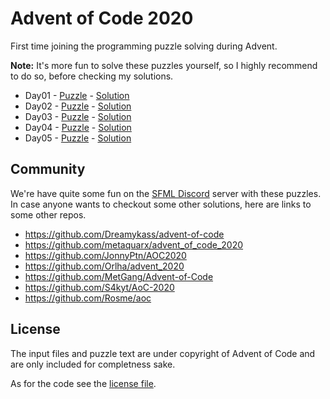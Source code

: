 # Advent of Code 2020

First time joining the programming puzzle solving during Advent.

**Note:** It's more fun to solve these puzzles yourself, so I highly recommend to do so, before checking my solutions.

- Day01 - [Puzzle](https://adventofcode.com/2020/day/1) - [Solution](Day01/)
- Day02 - [Puzzle](https://adventofcode.com/2020/day/2) - [Solution](Day02/)
- Day03 - [Puzzle](https://adventofcode.com/2020/day/3) - [Solution](Day03/)
- Day04 - [Puzzle](https://adventofcode.com/2020/day/4) - [Solution](Day04/)
- Day05 - [Puzzle](https://adventofcode.com/2020/day/5) - [Solution](Day05/)

## Community

We're have quite some fun on the [SFML Discord](https://discord.gg/nr4X7Fh) server with these puzzles.
In case anyone wants to checkout some other solutions, here are links to some other repos.

- https://github.com/Dreamykass/advent-of-code
- https://github.com/metaquarx/advent_of_code_2020
- https://github.com/JonnyPtn/AOC2020
- https://github.com/Orlha/advent_2020
- https://github.com/MetGang/Advent-of-Code
- https://github.com/S4kyt/AoC-2020
- https://github.com/Rosme/aoc

## License

The input files and puzzle text are under copyright of Advent of Code and are only included for completness sake.

As for the code see the [license file](LICENSE.md).
